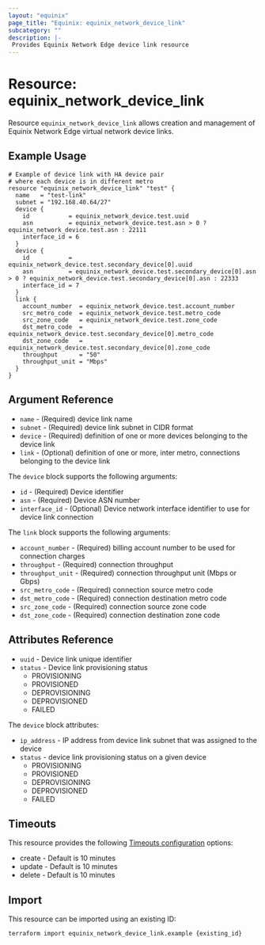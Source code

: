 ```yaml
---
layout: "equinix"
page_title: "Equinix: equinix_network_device_link"
subcategory: ""
description: |-
 Provides Equinix Network Edge device link resource
---
```


# Resource: equinix_network_device_link

Resource `equinix_network_device_link` allows creation and management of Equinix
Network Edge virtual network device links.

## Example Usage

```hcl
# Example of device link with HA device pair
# where each device is in different metro
resource "equinix_network_device_link" "test" {
  name   = "test-link"
  subnet = "192.168.40.64/27"
  device {
    id           = equinix_network_device.test.uuid
    asn          = equinix_network_device.test.asn > 0 ? equinix_network_device.test.asn : 22111
    interface_id = 6
  }
  device {
    id           = equinix_network_device.test.secondary_device[0].uuid
    asn          = equinix_network_device.test.secondary_device[0].asn > 0 ? equinix_network_device.test.secondary_device[0].asn : 22333
    interface_id = 7
  }
  link {
    account_number  = equinix_network_device.test.account_number
    src_metro_code  = equinix_network_device.test.metro_code
    src_zone_code   = equinix_network_device.test.zone_code
    dst_metro_code  = equinix_network_device.test.secondary_device[0].metro_code
    dst_zone_code   = equinix_network_device.test.secondary_device[0].zone_code
    throughput      = "50"
    throughput_unit = "Mbps"
  }
}

```

## Argument Reference

* `name` - (Required) device link name
* `subnet` - (Required) device link subnet in CIDR format
* `device` - (Required) definition of one or more devices belonging to the
device link
* `link` - (Optional) definition of one or more, inter metro, connections belonging
to the device link

The `device` block supports the following arguments:

* `id` - (Required) Device identifier
* `asn` - (Required) Device ASN number
* `interface_id` - (Optional) Device network interface identifier to use
for device link connection

The `link` block supports the following arguments:

* `account_number` - (Required) billing account number to be used for
connection charges
* `throughput` - (Required) connection throughput
* `throughput_unit` - (Required) connection throughput unit (Mbps or Gbps)
* `src_metro_code` - (Required) connection source metro code
* `dst_metro_code` - (Required) connection destination metro code
* `src_zone_code` - (Required) connection source zone code
* `dst_zone_code` - (Required) connection destination zone code

## Attributes Reference

* `uuid` - Device link unique identifier
* `status` - Device link provisioning status
  * PROVISIONING
  * PROVISIONED
  * DEPROVISIONING
  * DEPROVISIONED
  * FAILED

The `device` block attributes:

* `ip_address` - IP address from device link subnet that was assigned to the device
* `status` - device link provisioning status on a given device
  * PROVISIONING
  * PROVISIONED
  * DEPROVISIONING
  * DEPROVISIONED
  * FAILED

## Timeouts

This resource provides the following [Timeouts configuration](https://www.terraform.io/docs/configuration/resources.html#operation-timeouts)
options:

* create - Default is 10 minutes
* update - Default is 10 minutes
* delete - Default is 10 minutes

## Import

This resource can be imported using an existing ID:

```sh
terraform import equinix_network_device_link.example {existing_id}
```
